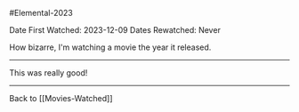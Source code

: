 #Elemental-2023

Date First Watched:  2023-12-09
Dates Rewatched:  Never

How bizarre, I'm watching a movie the year it released.

---
This was really good!

---
Back to [[Movies-Watched]]